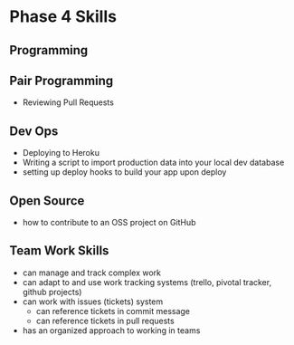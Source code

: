 # Phase 4 Skills

## Programming

## Pair Programming

- Reviewing Pull Requests


## Dev Ops

- Deploying to Heroku
- Writing a script to import production data into your local dev database
- setting up deploy hooks to build your app upon deploy



## Open Source

- how to contribute to an OSS project on GitHub


## Team Work Skills

- can manage and track complex work
- can adapt to and use work tracking systems (trello, pivotal tracker, github projects)
- can work with issues (tickets) system
  - can reference tickets in commit message
  - can reference tickets in pull requests
- has an organized approach to working in teams
